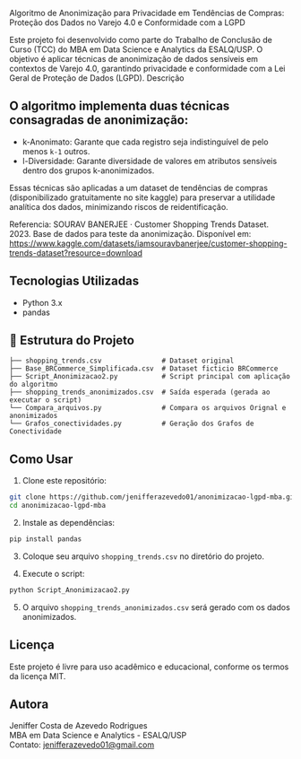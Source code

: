 Algoritmo de Anonimização para Privacidade em Tendências de Compras: Proteção dos Dados no Varejo 4.0 e Conformidade com a LGPD 

Este projeto foi desenvolvido como parte do Trabalho de Conclusão de Curso (TCC) do MBA em Data Science e Analytics da ESALQ/USP. 
O objetivo é aplicar técnicas de anonimização de dados sensíveis em contextos de Varejo 4.0, garantindo privacidade e conformidade com a Lei Geral de Proteção de Dados (LGPD).
Descrição

## O algoritmo implementa duas técnicas consagradas de anonimização:
- k-Anonimato: Garante que cada registro seja indistinguível de pelo menos `k-1` outros.
- l-Diversidade: Garante diversidade de valores em atributos sensíveis dentro dos grupos k-anonimizados.

Essas técnicas são aplicadas a um dataset de tendências de compras (disponibilizado gratuitamente no site kaggle) para preservar a utilidade analítica dos dados, minimizando riscos de reidentificação.

Referencia: SOURAV BANERJEE · Customer Shopping Trends Dataset. 2023. Base de dados para teste da anonimização. 
Disponível em: https://www.kaggle.com/datasets/iamsouravbanerjee/customer-shopping-trends-dataset?resource=download

## Tecnologias Utilizadas
- Python 3.x
- pandas

## 📁 Estrutura do Projeto

```
├── shopping_trends.csv               # Dataset original 
├── Base_BRCommerce_Simplificada.csv  # Dataset ficticio BRCommerce
├── Script_Anonimizacao2.py           # Script principal com aplicação do algoritmo
├── shopping_trends_anonimizados.csv  # Saída esperada (gerada ao executar o script)
└── Compara_arquivos.py               # Compara os arquivos Orignal e anonimizados
└── Grafos_conectividades.py          # Geração dos Grafos de Conectividade

```
## Como Usar

1. Clone este repositório:
```bash
git clone https://github.com/jenifferazevedo01/anonimizacao-lgpd-mba.git
cd anonimizacao-lgpd-mba
```

2. Instale as dependências:
```bash
pip install pandas
```

3. Coloque seu arquivo `shopping_trends.csv` no diretório do projeto.

4. Execute o script:
```bash
python Script_Anonimizacao2.py
```

5. O arquivo `shopping_trends_anonimizados.csv` será gerado com os dados anonimizados.

## Licença
Este projeto é livre para uso acadêmico e educacional, conforme os termos da licença MIT.

## Autora
Jeniffer Costa de Azevedo Rodrigues  
MBA em Data Science e Analytics - ESALQ/USP  
Contato: jenifferazevedo01@gmail.com


